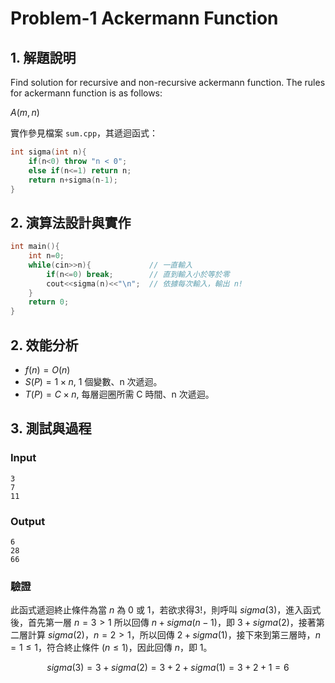 # Problem-1 Ackermann Function

## 1. 解題說明

Find solution for recursive and non-recursive ackermann function.
The rules for ackermann function is as follows:

$A(m,n)$


實作參見檔案 `sum.cpp`，其遞迴函式：

```cpp
int sigma(int n){
    if(n<0) throw "n < 0";
    else if(n<=1) return n;
    return n+sigma(n-1);
}
```

## 2. 演算法設計與實作

```cpp
int main(){
    int n=0;
    while(cin>>n){             // 一直輸入
        if(n<=0) break;        // 直到輸入小於等於零
        cout<<sigma(n)<<"\n";  // 依據每次輸入，輸出 n!
    }
    return 0;
}
```

## 2. 效能分析

- $f(n) = O(n)$
- $S(P) = 1 \times n$, 1 個變數、n 次遞迴。
- $T(P) = C \times n$, 每層迴圈所需 C 時間、n 次遞迴。

## 3. 測試與過程

### Input

```plain
3
7
11

```

### Output

```plain
6
28
66

```

### 驗證

此函式遞迴終止條件為當 $n$ 為 $0$ 或 $1$，若欲求得$3!$，則呼叫 $sigma(3)$，進入函式後，首先第一層 $n = 3 > 1$ 所以回傳 $n + sigma(n - 1)$，即 $3 + sigma(2)$，接著第二層計算 $sigma(2)$，$n = 2 > 1$，所以回傳 $2 + sigma(1)$，接下來到第三層時，$n = 1 \le 1$，符合終止條件 $(n \le 1)$，因此回傳 $n$，即 $1$。

$$sigma(3) = 3 + sigma(2) = 3+2 + sigma(1) = 3+2+1 = 6$$
